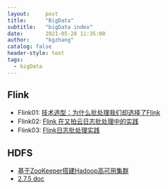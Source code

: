 ```yaml
---
layout:     post
title:      "BigData"
subtitle:   "bigData index"
date:       2021-05-28 11:35:00
author:     "kgzhang"
catalog: false
header-style: text
tags:
  - bigData
---
```


## Flink
+ Flink01: [技术选型：为什么批处理我们却选择了Flink](https://zhuanlan.zhihu.com/p/269484708)
+ Flink02: [Flink 在又拍云日志批处理中的实践](http://shangzhibo.tv/watch/10230926)
+ Flink03: [Flink日志批处理实践](https://github.com/kougazhang/BigData-Notes/blob/master/notes/Flink%E6%97%A5%E5%BF%97%E6%89%B9%E5%A4%84%E7%90%86%E5%AE%9E%E8%B7%B5.md)

## HDFS
- [基于ZooKeeper搭建Hadoop高可用集群](https://github.com/kougazhang/BigData-Notes/blob/master/notes/installation/%E5%9F%BA%E4%BA%8EZookeeper%E6%90%AD%E5%BB%BAHadoop%E9%AB%98%E5%8F%AF%E7%94%A8%E9%9B%86%E7%BE%A4.md)
- [2.7.5 doc](https://hadoop.apache.org/docs/r2.7.5/)